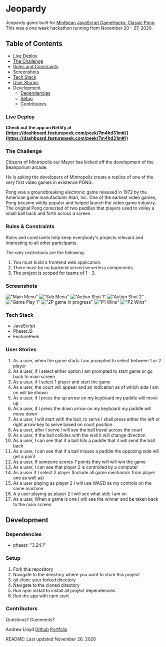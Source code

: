 # Jeopardy

Jeopardy game built for [Mintbean JavaScript GameHacks: Classic Pong](https://www.mintbean.io/meets). This was a one week hackathon running from November 20 - 27, 2020.

## Table of Contents

- [Live Deploy](#live-deploy)
- [The Challenge](#the-challenge)
- [Rules and Constraints](#rules-and-constraints)
- [Screenshots](#screenshots)
- [Tech Stack](#tech-stack)
- [User Stories](#user-stories)
- [Development](#development)
  - [Dependencies](#dependencies)
  - [Setup](#setup)
  - [Contributors](#contributors)

### Live Deploy

<b>Check out the app on Netlify at [https://dashboard.featurepeek.com/peek/7m4hd31m#/](https://dashboard.featurepeek.com/peek/7m4hd31m#/)</b>

### The Challenge

Citizens of Mintropolis our Mayor has kicked off the development of the Beanporium arcade.

He is asking the developers of Mintropolis create a replica of one of the very first video games in existence PONG.

Pong was a groundbreaking electronic game released in 1972 by the American game manufacturer Atari, Inc. One of the earliest video games, Pong became wildly popular and helped launch the video game industry. The original Pong consisted of two paddles that players used to volley a small ball back and forth across a screen.

### Rules & Constraints

Rules and constraints help keep everybody's projects relevant and interesting to all other participants.

The only restrictions are the following:

1. You must build a frontend web application.
2. There must be no backend server/serverless components.
3. The project is scoped for teams of 1 - 3.

### Screenshots

!["Main Menu"](docs/PhaserPongMainmenu.png)
!["Sub Menu"](docs/menu1.png)
!["Action Shot 1"](docs/Actionshot1.png)
!["Action Shot 2"](docs/ActionShot2.png)
!["Game Play 1"](docs/gameplay1.png)
!["2P game in progress"](docs/2pgameinprogress.png)
!["P1 Wins"](docs/winscreen1.png)
!["P2 Wins"](docs/winscreen2.png)

### Tech Stack

- JavaScript
- PhaserJS
- FeaturePeek

### User Stories

1. As a user, when the game starts I am prompted to select between 1 or 2 player
2. As a user, if I select either option I am prompted to start game or go back to main screen
3. As a user, if I select 1 player and start the game
4. As a user, the court will appear and an Indication as of which side I am on will be shown
5. As a user, if I press the up arrow on my keyboard my paddle will move up
6. As a user, if I press the down arrow on my keyboard my paddle will move down
7. As a user, I will start with the ball, to serve I shall press either the left or right arrow key to serve based on court position
8. As a user, after I serve I will see the ball travel across the court
9. As a user, if the ball collides with the wall it will change direction
10. As a user, I can see that if a ball hits a paddle that it will send the ball back
11. As a user, I can see that if a ball misses a paddle the opposing side will get a point
12. As a user, If someone scores 7 points they will will win the game
13. As a user, I can see that player 2 is controlled by a computer
14. As a user if I select 2 player (Include all game mechanics from player one as well as)
15. As a user playing as player 2 I will use WASD as my controls on the same machine
16. A a user playing as player 2 I will see what side I am on
17. As a user, When a game is one I will see the winner and be taken back to the main screen

## Development

### Dependencies

- phaser: "3.24.1"

### Setup

1. Fork this repository
2. Navigate to the directory where you want to store this project
3. git clone your forked directory
4. Navigate to the cloned directory
5. Run npm install to install all project dependencies
6. Run the app with npm start

### Contributors

Questions? Comments?

Andrew Lloyd [Github](https://github.com/AndrewRLloyd88) [Portfolio](https://arlmedia.ca/)

README: Last updated November 26, 2020

